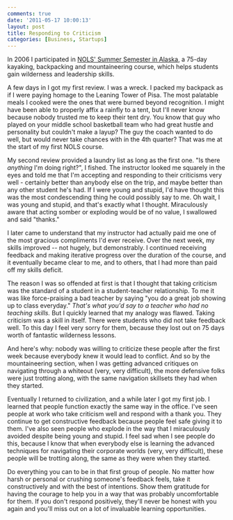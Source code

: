 ```yaml
---
comments: true
date: '2011-05-17 10:00:13'
layout: post
title: Responding to Criticism
categories: [Business, Startups]
---
```


In 2006 I participated in [NOLS' Summer Semester in Alaska](http://www.nols.edu/courses/locations/alaska/aksemester.shtml), a 75-day kayaking, backpacking and mountaineering course, which helps students gain wilderness and leadership skills.

A few days in I got my first review. I was a wreck. I packed my backpack as if I were paying homage to the Leaning Tower of Pisa. The most palatable meals I cooked were the ones that were burned beyond recognition. I might have been able to properly affix a rainfly to a tent, but I'll never know because nobody trusted me to keep their tent dry. You know that guy who played on your middle school basketball team who had great hustle and personality but couldn't make a layup? The guy the coach wanted to do well, but would never take chances with in the 4th quarter? That was me at the start of my first NOLS course.<!--more-->

My second review provided a laundry list as long as the first one. "Is there _anything_ I'm doing right?", I fished. The instructor looked me squarely in the eyes and told me that I'm accepting and responding to their criticisms very well - certainly better than anybody else on the trip, and maybe better than any other student he's had. If I were young and stupid, I'd have thought this was the most condescending thing he could possibly say to me. Oh wait, I was young and stupid, and that's exactly what I thought. Miraculously aware that acting somber or exploding would be of no value, I swallowed and said "thanks."

I later came to understand that my instructor had actually paid me one of the most gracious compliments I'd ever receive. Over the next week, my skills improved -- not hugely, but demonstrably. I continued receiving feedback and making iterative progress over the duration of the course, and it eventually became clear to me, and to others, that I had more than paid off my skills deficit.

The reason I was so offended at first is that I thought that taking criticism was the standard of a student in a student-teacher relationship. To me it was like force-praising a bad teacher by saying "you do a great job showing up to class everyday." _That's what you'd say to a teacher who had no teaching skills._ But I quickly learned that my analogy was flawed. Taking criticism was a skill in itself. There were students who did not take feedback well. To this day I feel very sorry for them, because they lost out on 75 days worth of fantastic wilderness lessons.

And here's why: nobody was willing to criticize these people after the first week because everybody knew it would lead to conflict. And so by the mountaineering section, when I was getting advanced critiques on navigating through a whiteout (very, very difficult), the more defensive folks were just trotting along, with the same navigation skillsets they had when they started.

Eventually I returned to civilization, and a while later I got my first job. I learned that people function exactly the same way in the office. I've seen people at work who take criticism well and respond with a thank you. They continue to get constructive feedback because people feel safe giving it to them. I've also seen people who explode in the way that I miraculously avoided despite being young and stupid. I feel sad when I see people do this, because I know that when everybody else is learning the advanced techniques for navigating their corporate worlds (very, very difficult), these people will be trotting along, the same as they were when they started.

Do everything you can to be in that first group of people. No matter how harsh or personal or crushing someone's feedback feels, take it constructively and with the best of intentions. Show them gratitude for having the courage to help you in a way that was probably uncomfortable for them. If you don't respond positively, they'll never be honest with you again and you'll miss out on a lot of invaluable learning opportunities.
